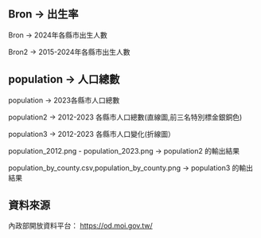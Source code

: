 ## **Bron -> 出生率**

Bron -> 2024年各縣市出生人數

Bron2 -> 2015-2024年各縣市出生人數





## **population -> 人口總數**

population -> 2023各縣市人口總數

population2 -> 2012-2023 各縣市人口總數(直線圖,前三名特別標金銀銅色)

population3 -> 2012-2023 各縣市人口變化(折線圖）

population_2012.png - population_2023.png -> population2 的輸出結果

population_by_county.csv,population_by_county.png -> population3 的輸出結果

## 資料來源
內政部開放資料平台：
https://od.moi.gov.tw/
